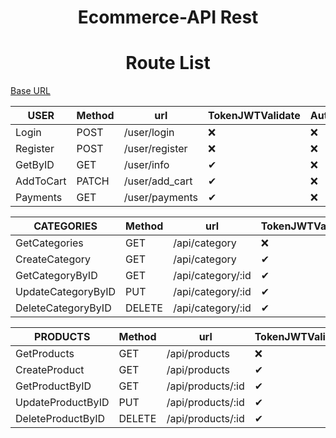 <h1 align="center">
  Ecommerce-API Rest
</h1>

<h1 align="center">
  Route List
</h1>

[Base URL](https://rest-comerce.herokuapp.com/)</b>


| USER        | Method  | url           | TokenJWTValidate| AuthAdmin| Other|
|-------------|---------|---------------|-----------------|----------|------|
| Login       | POST    | /user/login   | ❌              | ❌      | ❌   |
| Register    | POST    | /user/register| ❌              | ❌      | ❌   |
| GetByID     | GET     | /user/info    | ✔               | ❌      | ❌   |
| AddToCart   | PATCH   | /user/add_cart| ✔               | ❌      | ❌   |
| Payments    | GET     | /user/payments| ✔               | ❌      | ❌   |

| CATEGORIES              | Method  | url               | TokenJWTValidate| AuthAdmin| Other|
|-------------------------|---------|-------------------|-----------------|----------|------|
| GetCategories           | GET     | /api/category     | ❌              | ❌      | ❌   |
| CreateCategory          | GET     | /api/category     | ✔               | ✔       | ❌   |
| GetCategoryByID         | GET     | /api/category/:id | ✔               | ❌      | ❌   |
| UpdateCategoryByID      | PUT     | /api/category/:id | ✔               | ✔       | ❌   |
| DeleteCategoryByID      | DELETE  | /api/category/:id | ✔               | ✔       | ❌   |

| PRODUCTS               | Method  | url               | TokenJWTValidate| AuthAdmin| Other|
|------------------------|---------|-------------------|-----------------|----------|------|
| GetProducts            | GET     | /api/products     | ❌              | ❌      | ❌   |
| CreateProduct          | GET     | /api/products     | ✔               | ✔       | ❌   |
| GetProductByID         | GET     | /api/products/:id | ✔               | ❌      | ❌   |
| UpdateProductByID      | PUT     | /api/products/:id | ✔               | ✔       | ❌   |
| DeleteProductByID      | DELETE  | /api/products/:id | ✔               | ✔       | ❌   |
